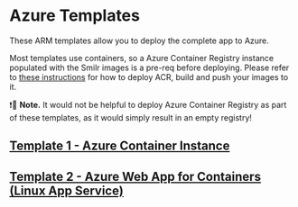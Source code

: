 # Azure Templates

These ARM templates allow you to deploy the complete app to Azure.

Most templates use containers, so a Azure Container Registry instance populated with the Smilr images is a pre-req before deploying. Please refer to [these instructions](/docs/containers.md) for how to deploy ACR, build and push your images to it. 

:exclamation::speech_balloon: **Note.** It would not be helpful to deploy Azure Container Registry as part of these templates, as it would simply result in an empty registry!

## [Template 1 - Azure Container Instance](aci-cosmos/)

## [Template 2 - Azure Web App for Containers (Linux App Service)](web-app-containers/)